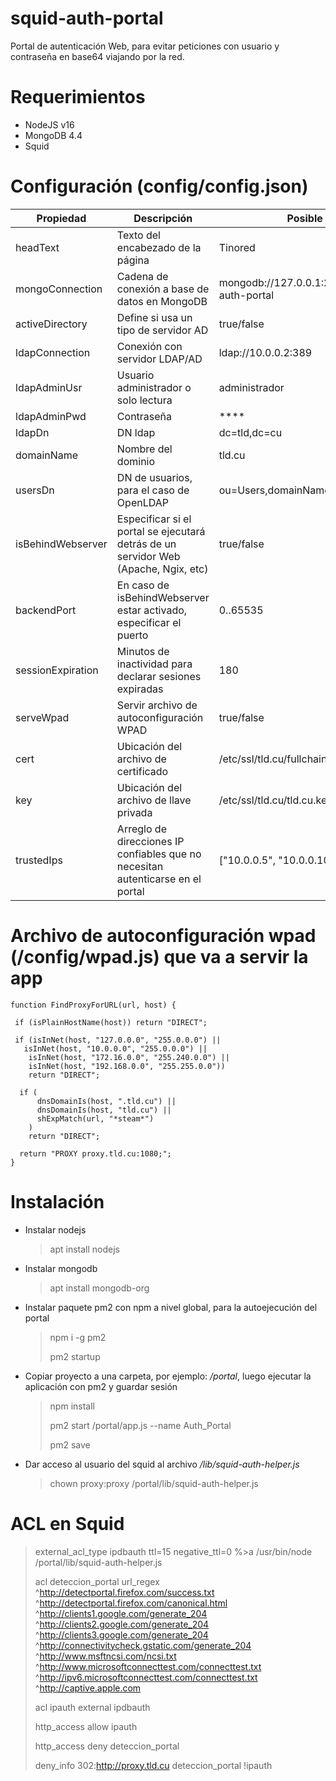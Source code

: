 # squid-auth-portal
Portal de autenticación Web, para evitar peticiones con usuario y contraseña en base64 viajando por la red.

# Requerimientos
* NodeJS v16
* MongoDB 4.4
* Squid

# Configuración (config/config.json)
<table>
  <thead>
    <tr>
      <th>Propiedad</th>
      <th>Descripción</th>
      <th>Posible valor</th>
    </tr>
  </thead>
  <tbody>
    <tr>
      <td>headText</td>
      <td>Texto del encabezado de la página</td>
      <td>Tinored</td>
    </tr>
    <tr>
      <td>mongoConnection</td>
      <td>Cadena de conexión a base de datos en MongoDB</td>
      <td>mongodb://127.0.0.1:27017/squid-auth-portal</td>
    </tr>
    <tr>
      <td>activeDirectory</td>
      <td>Define si usa un tipo de servidor AD</td>
      <td>true/false</td>
    </tr>
    <tr>
      <td>ldapConnection</td>
      <td>Conexión con servidor LDAP/AD</td>
      <td>ldap://10.0.0.2:389</td>
    </tr>
    <tr>
      <td>ldapAdminUsr</td>
      <td>Usuario administrador o solo lectura</td>
      <td>administrador</td>
    </tr>
    <tr>
      <td>ldapAdminPwd</td>
      <td>Contraseña</td>
      <td>****</td>
    </tr>
    <tr>
      <td>ldapDn</td>
      <td>DN ldap</td>
      <td>dc=tld,dc=cu</td>
    </tr>
    <tr>
      <td>domainName</td>
      <td>Nombre del dominio</td>
      <td>tld.cu</td>
    </tr>
    <tr>
      <td>usersDn</td>
      <td>DN de usuarios, para el caso de OpenLDAP</td>
      <td>ou=Users,domainName=tld.cu,o=domains</td>
    </tr>
    <tr>
      <td>isBehindWebserver</td>
      <td>Especificar si el portal se ejecutará detrás de un servidor Web (Apache, Ngix, etc)</td>
      <td>true/false</td>
    </tr>
    <tr>
      <td>backendPort</td>
      <td>En caso de isBehindWebserver estar activado, especificar el puerto</td>
      <td>0..65535</td>
    </tr>
    <tr>
      <td>sessionExpiration</td>
      <td>Minutos de inactividad para declarar sesiones expiradas</td>
      <td>180</td>
    </tr>
    <tr>
      <td>serveWpad</td>
      <td>Servir archivo de autoconfiguración WPAD</td>
      <td>true/false</td>
    </tr>
    <tr>
      <td>cert</td>
      <td>Ubicación del archivo de certificado</td>
      <td>/etc/ssl/tld.cu/fullchain.cer</td>
    </tr>
    <tr>
      <td>key</td>
      <td>Ubicación del archivo de llave privada</td>
      <td>/etc/ssl/tld.cu/tld.cu.key</td>
    </tr>
    <tr>
      <td>trustedIps</td>
      <td>Arreglo de direcciones IP confiables que no necesitan autenticarse en el portal</td>
      <td>["10.0.0.5", "10.0.0.10", "10.55.0.1"]</td>
    </tr>
  </tbody>
</table>

# Archivo de autoconfiguración wpad (/config/wpad.js) que va a servir la app
```
function FindProxyForURL(url, host) {
 
 if (isPlainHostName(host)) return "DIRECT";
 
 if (isInNet(host, "127.0.0.0", "255.0.0.0") ||
   isInNet(host, "10.0.0.0", "255.0.0.0") ||
    isInNet(host, "172.16.0.0", "255.240.0.0") ||
    isInNet(host, "192.168.0.0", "255.255.0.0"))
    return "DIRECT";

  if (
      dnsDomainIs(host, ".tld.cu") ||
      dnsDomainIs(host, "tld.cu") ||    
      shExpMatch(url, "*steam*")
    )
    return "DIRECT";

  return "PROXY proxy.tld.cu:1080;";
}
```

  
# Instalación
* Instalar nodejs
  > apt install nodejs
* Instalar mongodb
  > apt install mongodb-org
* Instalar paquete pm2 con npm a nivel global, para la autoejecución del portal
  > npm i -g pm2
  > 
  > pm2 startup
* Copiar proyecto a una carpeta, por ejemplo: */portal*, luego ejecutar la aplicación con pm2 y guardar sesión
  > npm install
  > 
  > pm2 start /portal/app.js --name Auth_Portal
  > 
  > pm2 save
* Dar acceso al usuario del squid al archivo */lib/squid-auth-helper.js*
  > chown proxy:proxy /portal/lib/squid-auth-helper.js

# ACL en Squid
> external_acl_type ipdbauth ttl=15 negative_ttl=0 %>a /usr/bin/node /portal/lib/squid-auth-helper.js
> 
> acl deteccion_portal url_regex ^http://detectportal.firefox.com/success.txt ^http://detectportal.firefox.com/canonical.html ^http://clients1.google.com/generate_204 ^http://clients2.google.com/generate_204 ^http://clients3.google.com/generate_204 ^http://connectivitycheck.gstatic.com/generate_204 ^http://www.msftncsi.com/ncsi.txt ^http://www.microsoftconnecttest.com/connecttest.txt ^http://ipv6.microsoftconnecttest.com/connecttest.txt ^http://captive.apple.com
> 
> acl ipauth external ipdbauth
> 
> http_access allow ipauth
> 
> http_access deny deteccion_portal
> 
> deny_info 302:http://proxy.tld.cu deteccion_portal !ipauth

